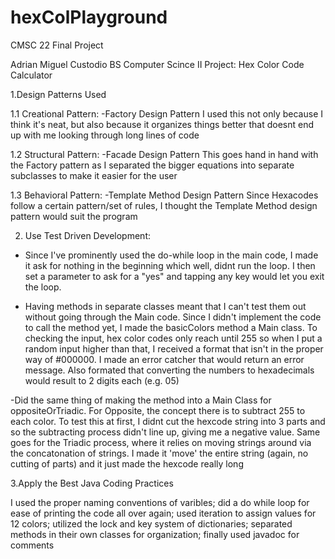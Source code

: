 # hexColPlayground
CMSC 22 Final Project 

Adrian Miguel Custodio
BS Computer Scince II
Project: Hex Color Code Calculator

1.Design Patterns Used

1.1 Creational Pattern:
-Factory Design Pattern
I used this not only because I think it's neat, but also because it organizes things better that doesnt end up with me looking through long lines of code

1.2 Structural Pattern:
-Facade Design Pattern
This goes hand in hand with the Factory pattern as I separated the bigger equations into separate subclasses to make it easier for the user

1.3 Behavioral Pattern:
-Template Method Design Pattern
Since Hexacodes follow a certain pattern/set of rules, I thought the Template Method design pattern would suit the program


2. Use Test Driven Development:
- Since I've prominently used the do-while loop in the main code, I made it ask for nothing in the beginning which well, didnt run the loop. I then set a parameter to ask for a "yes" 
and tapping any key would let you exit the loop. 

- Having methods in separate classes meant that I can't test them out without going through the Main code. Since I didn't implement the code to call the method yet,
I made the basicColors method a Main class. To checking the input, hex color codes only reach until 255 so when I put a random input higher than that, I received a format 
that isn't in the proper way of #000000. I made an error catcher that would return an error message. Also formated that converting the numbers to hexadecimals would result to 
2 digits each (e.g. 05)

-Did the same thing of making the method into a Main Class for oppositeOrTriadic. For Opposite, the concept there is to subtract 255 to each color. To test this at first, I didnt
cut the hexcode string into 3 parts and so the subtracting process didn't line up, giving me a negative value. Same goes for the Triadic process, where it relies on moving strings around
via the concatonation of strings. I made it 'move' the entire string (again, no cutting of parts) and it just made the hexcode really long

3.Apply the Best Java Coding Practices

I used the proper naming conventions of varibles;
did a do while loop for ease of printing the code all over again;
used iteration to assign values for 12 colors;
utilized the lock and key system of dictionaries;
separated methods in their own classes for organization;
finally used javadoc for comments

